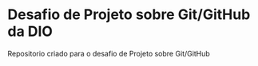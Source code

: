 # Desafio de Projeto sobre Git/GitHub da DIO
Repositorio criado para o desafio de Projeto sobre Git/GitHub

